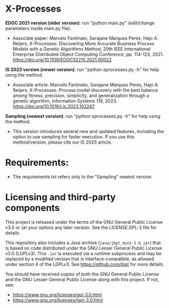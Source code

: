 # X-Processes

**EDOC 2021 version (older version)**: run "python main.py" (edit/change parameters inside main.py file).
- Associate paper: Marcelo Fantinato, Sarajane Marques Peres, Hajo A. Reijers, X-Processes: Discovering More Accurate Business Process Models with a Genetic Algorithms Method, 25th IEEE International Enterprise Distributed Object Computing Conference, pp. 114-123, 2021. https://doi.org/10.1109/EDOC52215.2021.00022

**IS 2023 version (newer version)**: run "python xprocesses.py -h" for help using the method.
- Associate article: Marcelo Fantinato, Sarajane Marques Peres, Hajo A. Reijers, X-Processes: Process model discovery with the best balance among fitness, precision, simplicity, and generalization through a genetic algorithm, Information Systems 119, 2023. https://doi.org/10.1016/j.is.2023.102247

**Sampling (newest version)**: run "python xprocesses.py -h" for help using the method.
- This version introduces several new and updated features, including the option to use sampling for faster execution. If you use this method/version, please cite our IS 2023 article.
  
# Requirements: 
- The requirements.txt refers only to the "Sampling" newest version.

# Licensing and third-party components

This project is released under the terms of the GNU General Public License v3.0 or (at your option) any later version. See the LICENSE.GPL-3 file for details.

This repository also includes a Java archive (`java/jbpt_mini-1.0.jar`) that is based on code distributed under the GNU Lesser General Public License v3.0 (LGPLv3). This `.jar` is executed via a runtime subprocess and may be replaced by a modified version that is interface-compatible, as allowed under section 4 of the LGPLv3. See https://github.com/jbpt for more details.

You should have received copies of both the GNU General Public License and the GNU Lesser General Public License along with this project. If not, see:
- https://www.gnu.org/licenses/gpl-3.0.html
- https://www.gnu.org/licenses/lgpl-3.0.html
